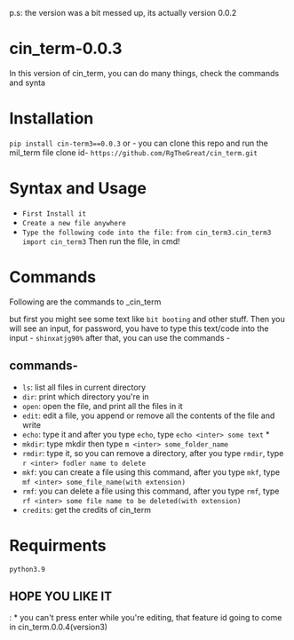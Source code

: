 p.s: the version was a bit messed up, its actually version 0.0.2

# cin_term-0.0.3
In this version of cin_term, you can do many things, check the commands and synta

# Installation
``pip install cin-term3==0.0.3``
or - 
you can clone this repo and run the mil_term file
clone id- ``https://github.com/RgTheGreat/cin_term.git``

# Syntax and Usage
- ``First Install it``
- ``Create a new file anywhere``
- ``Type the following code into the file:``
 ``
from cin_term3.cin_term3 import cin_term3
``
 Then run the file, in cmd!
 
 # Commands
 Following are the commands to _cin_term

 but first you might see some text like  ``bit booting`` and other stuff. Then you will see an input, for password, you have to type this text/code into the input - ``shinxatjg90%``
 after that, you can use the commands - 
 ## commands- 
 - ``ls``: list all files in current directory
 - ``dir``: print which directory you're in
 - ``open``: open the file, and print all the files in it
 - ``edit``: edit a file, you append or remove all the contents of the file and write
 - ``echo``: type it and after you type ``echo``, type ``echo <inter> some text`` *
 - ``mkdir``: type mkdir then type ``m <inter> some_folder_name``
 - ``rmdir``: type it, so you can remove a directory, after you type ``rmdir``, type ``r <inter> fodler name to delete``
 - ``mkf``: you can create a file using this command, after you type ``mkf``, type ``mf <inter> some_file_name(with extension)``
 - ``rmf``: you can delete a file using this command, after you type ``rmf``, type ``rf <inter> some file name to be deleted(with extension)``
 - ``credits``: get the credits of cin_term

# Requirments

``python3.9``

## HOPE YOU LIKE IT
 
 



: * you can't press enter while you're editing, that feature id going to come in cin_term.0.0.4(version3)

